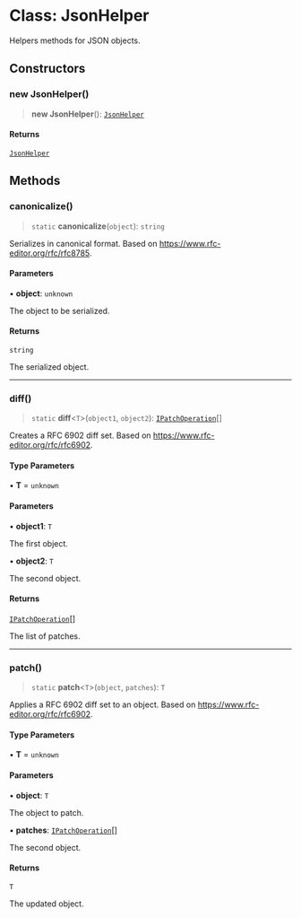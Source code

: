 # Class: JsonHelper

Helpers methods for JSON objects.

## Constructors

### new JsonHelper()

> **new JsonHelper**(): [`JsonHelper`](JsonHelper.md)

#### Returns

[`JsonHelper`](JsonHelper.md)

## Methods

### canonicalize()

> `static` **canonicalize**(`object`): `string`

Serializes in canonical format.
Based on https://www.rfc-editor.org/rfc/rfc8785.

#### Parameters

• **object**: `unknown`

The object to be serialized.

#### Returns

`string`

The serialized object.

***

### diff()

> `static` **diff**\<`T`\>(`object1`, `object2`): [`IPatchOperation`](../interfaces/IPatchOperation.md)[]

Creates a RFC 6902 diff set.
Based on https://www.rfc-editor.org/rfc/rfc6902.

#### Type Parameters

• **T** = `unknown`

#### Parameters

• **object1**: `T`

The first object.

• **object2**: `T`

The second object.

#### Returns

[`IPatchOperation`](../interfaces/IPatchOperation.md)[]

The list of patches.

***

### patch()

> `static` **patch**\<`T`\>(`object`, `patches`): `T`

Applies a RFC 6902 diff set to an object.
Based on https://www.rfc-editor.org/rfc/rfc6902.

#### Type Parameters

• **T** = `unknown`

#### Parameters

• **object**: `T`

The object to patch.

• **patches**: [`IPatchOperation`](../interfaces/IPatchOperation.md)[]

The second object.

#### Returns

`T`

The updated object.
